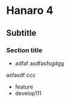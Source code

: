 # Hanaro 4

## Subtitle

### Section title
* adfaf
asdfasfsgdgg


asfasdf
ccc
- feature
- develop111
